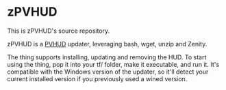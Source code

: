 zPVHUD
======

This is zPVHUD's source repository.

zPVHUD is a [PVHUD](http://dl.dropbox.com/u/1565165/pvhud.html) updater, leveraging bash, wget, unzip and Zenity.

The thing supports installing, updating and removing the HUD.
To start using the thing, pop it into your tf/ folder, make it executable, and run it.
It's compatible with the Windows version of the updater, so it'll detect your current installed version if you previously used a wined version.
